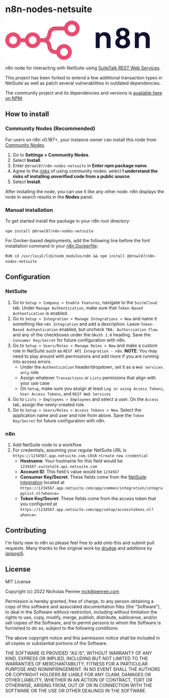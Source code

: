 # n8n-nodes-netsuite

![n8n.io - Workflow Automation](https://raw.githubusercontent.com/n8n-io/n8n/master/assets/n8n-logo.png)

n8n node for interacting with NetSuite using [SuiteTalk REST Web Services](https://docs.oracle.com/en/cloud/saas/netsuite/ns-online-help/chapter_1540391670.html).

This project has been forked to extend a few additional transaction types in NetSuite as well as patch several vulnerabilities in outdated dependencies.

The community project and its dependencies and versions is [available here on NPM](https://www.npmjs.com/package/@drowl87/n8n-nodes-netsuite).

## How to install

### Community Nodes (Recommended)

For users on n8n v0.187+, your instance owner can install this node from [Community Nodes](https://docs.n8n.io/integrations/community-nodes/installation/).

1. Go to **Settings > Community Nodes**.
2. Select **Install**.
3. Enter `@drowl87/n8n-nodes-netsuite` in **Enter npm package name**.
4. Agree to the [risks](https://docs.n8n.io/integrations/community-nodes/risks/) of using community nodes: select **I understand the risks of installing unverified code from a public source**.
5. Select **Install**.

After installing the node, you can use it like any other node. n8n displays the node in search results in the **Nodes** panel.

### Manual installation

To get started install the package in your n8n root directory:

`npm install @drowl87/n8n-nodes-netsuite`

For Docker-based deployments, add the following line before the font installation command in your [n8n Dockerfile](https://github.com/n8n-io/n8n/blob/master/docker/images/n8n/Dockerfile):

`RUN cd /usr/local/lib/node_modules/n8n && npm install @drowl87/n8n-nodes-netsuite`

## Configuration

### NetSuite
1. Go to `Setup > Company > Enable Features`, navigate to the `SuiteCloud` tab. Under `Manage Authentication`, make sure that `Token-Based Authentication` is enabled.
2. Go to `Setup > Integration > Manage Integrations > New` and name it something like `n8n Integration` and add a description. Leave `Token-Based Authentication` enabled, but uncheck `TBA: Authorization Flow` and any of the checkboxes under the `OAuth 2.0` heading. Save the `Consumer Key/Secret` for future configuration with n8n.
3. Go to `Setup > Users/Roles > Manage Roles > New` and make a custom role in NetSuite such as `REST API Integration - n8n`. **NOTE**: You may need to play around with permissions and add more if you are running into access errors.
	- Under the `Authentication` header/dropdown, set it as a `Web services only` role
	- Assign whatever `Transactions` or `Lists` permisions that align with your use case
	- On `Setup`, make sure you assign at least `Log in using Access Tokens`, `User Access Tokens`, and `REST Web Services`
4. Go to `Lists > Employees > Employees` and select a user. On the `Access` tab, assign the newly-created role.
5. Go to `Setup > Users/Roles > Access Tokens > New`. Select the application name and user and role from above. Save the `Token Key/Secret` for future configuration with n8n.

### n8n
1. Add NetSuite node to a workflow
2. For credentials, assuming your regular NetSuite URL is `https://1234567.app.netsuite.com`, click `+Create new credential`
 	- **Hostname**: Your hostname for this field would be `1234567.suitetalk.api.netsuite.com`
 	- **Account ID**: This field's value would be `1234567`
 	- **Consumer Key/Secret**: These fields come from the [NetSuite integration](https://docs.oracle.com/en/cloud/saas/netsuite/ns-online-help/chapter_1540391670.html) located at `https://1234567.app.netsuite.com/app/common/integration/integrapplist.nl?whence=`
 	- **Token Key/Secret**: These fields come from the access token that you configured at `https://1234567.app.netsuite.com/app/setup/accesstokens.nl?whence=`

## Contributing

I'm fairly new to n8n so please feel free to add onto this and submit pull requests. Many thanks to the original work by [drudge](https://github.com/drudge/n8n-nodes-netsuite) and additions by [ianpogi5](https://github.com/ianpogi5/n8n-nodes-netsuite).

## License

MIT License

Copyright (c) 2022 Nicholas Penree <nick@penree.com>

Permission is hereby granted, free of charge, to any person obtaining a copy
of this software and associated documentation files (the "Software"), to deal
in the Software without restriction, including without limitation the rights
to use, copy, modify, merge, publish, distribute, sublicense, and/or sell
copies of the Software, and to permit persons to whom the Software is
furnished to do so, subject to the following conditions:

The above copyright notice and this permission notice shall be included in all
copies or substantial portions of the Software.

THE SOFTWARE IS PROVIDED "AS IS", WITHOUT WARRANTY OF ANY KIND, EXPRESS OR
IMPLIED, INCLUDING BUT NOT LIMITED TO THE WARRANTIES OF MERCHANTABILITY,
FITNESS FOR A PARTICULAR PURPOSE AND NONINFRINGEMENT. IN NO EVENT SHALL THE
AUTHORS OR COPYRIGHT HOLDERS BE LIABLE FOR ANY CLAIM, DAMAGES OR OTHER
LIABILITY, WHETHER IN AN ACTION OF CONTRACT, TORT OR OTHERWISE, ARISING FROM,
OUT OF OR IN CONNECTION WITH THE SOFTWARE OR THE USE OR OTHER DEALINGS IN THE
SOFTWARE.
